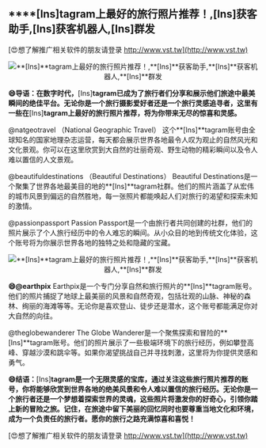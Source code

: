 ## ****[Ins]**tagram上最好的旅行照片推荐！,**[Ins]**获客助手,**[Ins]**获客机器人,**[Ins]**群发**

[😍想了解推广相关软件的朋友请登录 http://www.vst.tw](http://www.vst.tw)

 <center><img src="https://vst.tw/MP4/tuiguang/png/5.png" alt="**[Ins]**tagram上最好的旅行照片推荐！,**[Ins]**获客助手,**[Ins]**获客机器人,**[Ins]**群发"></center>

**😄导语：在数字时代，**[Ins]**tagram已成为了旅行者们分享和展示他们旅途中最美瞬间的绝佳平台。无论你是一个旅行摄影爱好者还是一个旅行灵感追寻者，这里有一些在**[Ins]**tagram上最好的旅行照片推荐，将为你带来无尽的惊喜和灵感。**

@natgeotravel （National Geographic Travel）
这个**[Ins]**tagram账号由全球知名的国家地理杂志运营，每天都会展示世界各地最令人叹为观止的自然风光和文化景观。你可以在这里欣赏到大自然的壮丽奇观、野生动物的精彩瞬间以及令人难以置信的人文景观。

@beautifuldestinations （Beautiful Destinations）
Beautiful Destinations是一个聚集了世界各地最美目的地的**[Ins]**tagram社群。他们的照片涵盖了从宏伟的城市风景到偏远的自然胜地，每一张照片都能唤起人们对旅行的渴望和探索未知的激情。

@passionpassport
Passion Passport是一个由旅行者共同创建的社群，他们的照片展示了个人旅行经历中的令人难忘的瞬间。从小众目的地到传统文化体验，这个账号将为你展示世界各地的独特之处和隐藏的宝藏。

 <center><img src="https://vst.tw/MP4/tuiguang/png/5.png" alt="**[Ins]**tagram上最好的旅行照片推荐！,**[Ins]**获客助手,**[Ins]**获客机器人,**[Ins]**群发"></center>

**😄@earthpix**
Earthpix是一个专门分享自然和旅行照片的**[Ins]**tagram账号。他们的照片捕捉了地球上最美丽的风景和自然奇观，包括壮观的山脉、神秘的森林、绚丽的海滩等等。无论你是喜欢登山、徒步还是潜水，这个账号都能满足你对大自然的向往。

@theglobewanderer
The Globe Wanderer是一个聚焦探索和冒险的**[Ins]**tagram账号。他们的照片展示了一些极端环境下的旅行经历，例如攀登高峰、穿越沙漠和跳伞等。如果你渴望挑战自己并寻找刺激，这里将为你提供灵感和勇气。

**😄结语：**[Ins]**tagram是一个无限灵感的宝库，通过关注这些旅行照片推荐的账号，你将能够欣赏到世界各地的绝美风景和令人难以置信的旅行经历。无论你是一个旅行者还是一个梦想着探索世界的灵魂，这些照片将激发你的好奇心，引领你踏上新的冒险之旅。记住，在旅途中留下美丽的回忆同时也要尊重当地文化和环境，成为一个负责任的旅行者。愿你的旅行之路充满惊喜和喜悦！**

[😍想了解推广相关软件的朋友请登录 http://www.vst.tw](http://www.vst.tw)



